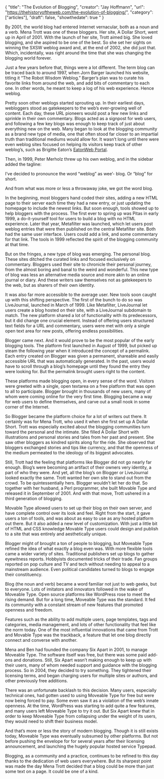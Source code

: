 {
  "title": "The Evolution of Blogging",
  "creator": "Jay Hoffmann",
  "url": "https://thehistoryoftheweb.com/the-evolution-of-blogging/",
  "category": ["articles"],
  "draft": false,
  "showthedate": true
  "
}

By 2001, the world blog had entered Internet vernacular, both as a noun and a verb. Mena Trott was one of these bloggers. Her site, A Dollar Short, went up in April of 2001. With the launch of her site, Trott aimed big. She loved blogging, and she aspired to be one of the best. So she set her sights on winning the SXSW weblog award and, at the end of 2002, she did just that. Which, incidentally, was right around the time that she was changing the blogging world forever.

Just a few years before that, things were a lot different. The term blog can be traced back to around 1997, when Jorn Barger launched his website, titling it “The Robot Wisdom Weblog.” Barger’s plan was to curate his favorite links from around the web, and add bits of commentary to each one. In other words, he meant to keep a log of his web experience. Hence weblog.

Pretty soon other weblogs started sprouting up. In their earliest days, webloggers stood as gatekeepers to the web’s ever-growing well of content. Each day, these URL pioneers would post a few new links and sprinkle in their own commentary. Blogs acted as a signpost for web users, and following a few key blogs was enough to keep track of just about everything new on the web. Many began to look at the blogging community as a brand new type of media, one that often stood far closer to an impartial truth than traditional mediums would allow for. It wasn’t long until there were even weblog sites focused on helping its visitors keep track of other weblog’s, such as Brigitte Eaton’s [EatonWeb Portal](http://portal.eatonweb.com/).

Then, in 1999, Peter Merholz threw up his own weblog, and in the sidebar added the tagline:

I’ve decided to pronounce the word “weblog” as wee’- blog. Or “blog” for short.

And from what was more or less a throwaway joke, we got the word blog.

In the beginning, most bloggers hand coded their sites, adding a new HTML page to their server each time they had a new entry, or just updating the homepage to include the newest links. But soon enough, tools showed up to help bloggers with the process. The first ever to spring up was Pitas in early 1999, a do-it-yourself tool for users to build a blog with no HTML experience. Later that year, Metafilter was launched, which let users post weblog entries that were then published on the central Metafilter site. Both had the same user interface. Users could add a link, and some commentary for that link. The tools in 1999 reflected the spirit of the blogging community at that time.

But on the fringes, a new type of blog was emerging. The personal blog. These sites ditched the curated links and focused exclusively on commentary. Bloggers used their site to chronicle their personal journey, from the almost boring and banal to the weird and wonderful. This new type of blog was less an alternative media source and more akin to an online journal or diary. And these writers saw themselves not as gatekeepers to the web, but as sharers of their own identity.

It was also far more accessible to the average user. New tools soon caught up with this shifting perspective. The first of the bunch to do so was LiveJournal, launched in March of 1999. Like Metafilter, LiveJournal let users create a blog hosted on their site, with a LiveJournal subdomain to match. The new platform shared a lot of functionality with its predecessors, but it did change one crucial element. Instead of offering users structured text fields for a URL and commentary, users were met with only a single open text area for new posts, offering endless possibilities.

Blogger came next. And it would prove to be the most popular of the early blogging tools. The platform first launched in August of 1999, but picked up steam the following year when it introduced the concept of a permalink. Each entry created on Blogger was given a permanent, shareable and easily accessible URL that was automatically generated. In the past, users would have to scroll through a blog’s homepage until they found the entry they were looking for. But the permalink brought users right to the content.

These platforms made blogging open, in every sense of the word. Visitors were greeted with a single, open textarea on a free platform that was open to all to participate. Blogger brought in thousands of new users, many of whom were coming online for the very first time. Blogging became a way for web users to define themselves, and carve out a small nook in some corner of the Internet.

So Blogger became the platform choice for a lot of writers out there. It certainly was for Mena Trott, who used it when she first set up A Dollar Short. Trott was especially excited about the blogging communities turn toward the personal and the intimate. She filled A Dollar Short with illustrations and personal stories and tales from her past and present. She saw other bloggers as kindred spirits along for the ride. She observed that bloggers exchanged stories and tips like currency, and that the openness of the medium permeated to the ideology of its biggest advocates.

Still, Trott had the feeling that platforms like Blogger did not go nearly far enough. Blog’s were becoming an artifact of their owners very identity, a part of who they were. And yet, all the blog’s on Blogger or LiveJournal looked exactly the same. Trott wanted her own site to stand out from the crowd. To be quintessentially hers. Blogger wouldn’t let her do that. So together with her husband, a Perl programmer, she built Movable Type and released it in September of 2001. And with that move, Trott ushered in a third generation of blogging.

Movable Type allowed users to set up their blog on their own server, and have complete control over its look and feel. Right from the start, it gave users a ton of tools, and was about as easy to use as any hosted platform out there. But it also added a new level of customization. With just a little bit of HTML and CSS knowledge Movable Type users could design and publish to a site that was entirely and aesthetically unique.

Blogger might of brought a ton of people to blogging, but Moveable Type refined the idea of what exactly a blog even was. With more flexible tools came a wider variety of sites. Traditional publishers set up blogs to gather eyewitness reports. Hobbyists documented tricks of their trade. Fan groups reported on pop culture and TV and tech without needing to appeal to a mainstream audience. Even political candidates turned to blogs to engage their constituency.

Blog (the noun and verb) became a word familiar not just to web geeks, but to everyone. Lots of imitators and innovators followed in the wake of Moveable Type. Open source platforms like WordPress rose to meet the rising demand. But for a long time, Moveable Type was the standard. It fed its community with a constant stream of new features that promoted openness and freedom.

Features such as the ability to add multiple users, page templates, tags and categories, media management, and lots of other functionality that feel like the norm today. One of the most influential innovations that came from Trott and Movable Type was the trackback, a feature that let one blog directly connect and converse with another.

Mena and Ben had founded the company Six Apart in 2001, to manage Moveable Type. The software itself was free, but there was some paid add-ons and donations. Still, Six Apart wasn’t making enough to keep up with their users, many of whom needed support and guidance with the blogging process. So in 2004, they decided to try something. They tightened their licensing terms, and began charging users for multiple sites or authors, and other previously free additions.

There was an unfortunate backlash to this decision. Many users, especially technical ones, had gotten used to using Moveable Type for free but were now being forced to pay. Some even saw it as a violation of the web’s innate openness. At the time, WordPress was starting to add quite a few features, and many users left Moveable Type to try it out. But Six Apart knew that in order to keep Moveable Type from collapsing under the weight of its users, they would need to shift their business model.

And that’s more or less the story of modern blogging. Though it is still exists today, Moveable Type was eventually subsumed by other platforms. But not before pushing the envelope for for several years after their licensing announcement, and launching the hugely popular hosted service Typepad.

Blogging, as a community and a practice, continues to be refined to this day thanks to the dedication of web users everywhere. But its sharpest point was made the day Mena Trott decided that a blog could be more than just some text on a page. It could be one of a kind.